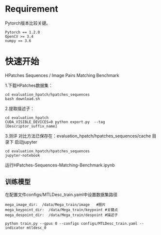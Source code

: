 # Requirement
Pytorch版本比较关键。
```
Pytorch == 1.2.0
OpenCV >= 3.4
numpy == 3.6
```

# 快速开始
HPatches Sequences / Image Pairs Matching Benchmark

1.下载HPatches数据集：

```
cd evaluation_hpatch/hpatches_sequences
bash download.sh
```
2.提取描述子：
```
cd evaluation_hpatch
CUDA_VISIBLE_DEVICES=0 python export.py  --tag [Descriptor_suffix_name] 
```
3.测评
对比方法已保存在：evaluation_hpatch/hpatches_sequences/cache 目录下
启动jupyter
```
cd evaluation_hpatch/hpatches_sequences
jupyter-notebook
```
运行HPatches-Sequences-Matching-Benchmark.ipynb


## 训练模型
在配置文件configs/MTLDesc_train.yaml中设置数据集路径

```
mega_image_dir:  /data/Mega_train/image   #图片
mega_keypoint_dir:  /data/Mega_train/keypoint #关键点
mega_despoint_dir:  /data/Mega_train/despoint #描述子
```
```
python train.py --gpus 0 --configs configs/MTLDesc_train.yaml --indicator mtldesc_0
```